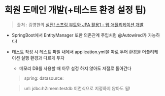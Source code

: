 회원 도메인 개발(+테스트 환경 설정 팁)
==
> 출처 : 김영한의 [실전! 스프링 부트와 JPA 활용1 - 웹 애플리케이션 개발](https://www.inflearn.com/course/%EC%8A%A4%ED%94%84%EB%A7%81%EB%B6%80%ED%8A%B8-JPA-%ED%99%9C%EC%9A%A9-1/dashboard)

- SpringBoot에서 EntityManager 또한 의존관계 주입처럼 @Autowired가 가능하다!

- 테스트 작성 시 테스트 파일 내에서 application.yml을 따로 두어 환경을 어플리케이션 실행 환경과 다르게 두자
    - 메모리 DB를 사용할 때 아무 설정 하지 않아도 저절로 돌아간다
    > spring: datasource: 
    
    > url: jdbc:h2:mem:testdb
    이런식으로 지정하지 않아도 됨!